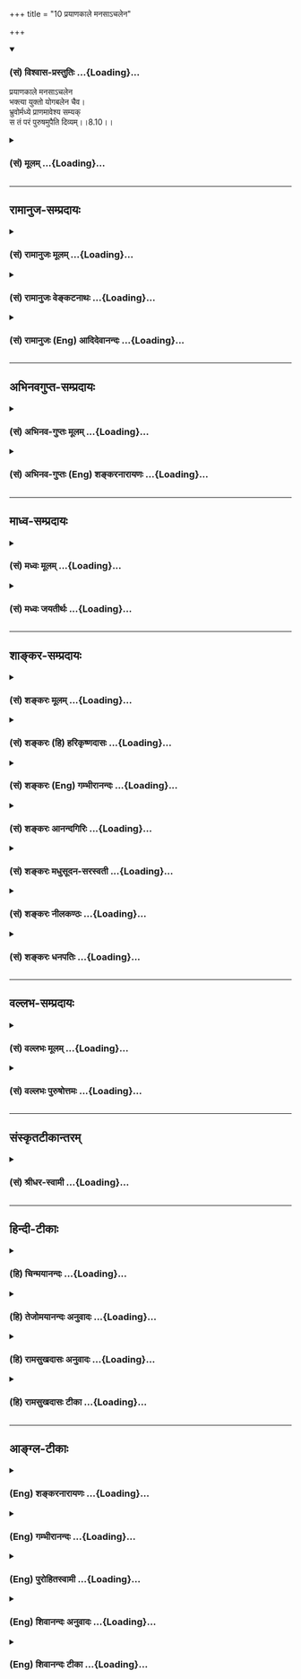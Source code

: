 +++
title = "10 प्रयाणकाले मनसाऽचलेन"

+++
<div class="js_include" newlevelforh1="3" title="(सं) विश्वास-प्रस्तुतिः" unfilled url="/purANam/mahAbhAratam/06-bhIShma-parva/02-bhagavad-gItA-parva/saMskRtam/vishvAsa-prastutiH/08_axara-para-brahma-yo/10_prayANakAle_manas.md">
<details open><summary><h3>(सं) विश्वास-प्रस्तुतिः ...{Loading}...</h3></summary>

प्रयाणकाले मनसाऽचलेन  
भक्त्या युक्तो योगबलेन चैव।  
भ्रुवोर्मध्ये प्राणमावेश्य सम्यक्  
स तं परं पुरुषमुपैति दिव्यम्।।8.10।।
</details>
</div>
<div class="js_include collapsed" newlevelforh1="3" title="(सं) मूलम्" unfilled url="/purANam/mahAbhAratam/06-bhIShma-parva/02-bhagavad-gItA-parva/saMskRtam/mUlam/08_axara-para-brahma-yo/10_prayANakAle_manas.md">
<details><summary><h3>(सं) मूलम् ...{Loading}...</h3></summary>

प्रयाणकाले मनसाऽचलेन  
भक्त्या युक्तो योगबलेन चैव।  
भ्रुवोर्मध्ये प्राणमावेश्य सम्यक्  
स तं परं पुरुषमुपैति दिव्यम्।।8.10।।
</details>
</div>


_________________
## रामानुज-सम्प्रदायः
<div class="js_include collapsed" newlevelforh1="3" title="(सं) रामानुजः मूलम्" unfilled url="/purANam/mahAbhAratam/06-bhIShma-parva/02-bhagavad-gItA-parva/saMskRtam/rAmAnujaH/mUlam/08_axara-para-brahma-yo/10_prayANakAle_manas.md">
<details><summary><h3>(सं) रामानुजः मूलम् ...{Loading}...</h3></summary>

।।8.10।।**कविं** सर्वज्ञं **पुराणं** पुरातनम् **अनुशासितारं** विश्वस्य
प्रशासितारम् **अणोः अणीयांसं** जीवाद् अपि सूक्ष्मतरं **सर्वस्य धातारं**
सर्वस्य स्रष्टारम् **अचिन्त्यरूपं** सकलेतरविसजातीयस्वरूपम् **आदित्यवर्णं
तमसः** **परस्तात्** अप्राकृतस्वासाधारणदिव्यरूपम् तम् एवंभूतम् अहरहः
अभ्यस्यमानभक्तियुक्त**योगबलेन** आरूढसंस्कारतया **अचलेन मनसा प्रयाणकाले
भ्रुवोः मध्ये प्राणम् आवेश्य** संस्थाप्य तत्र भ्रुवोर्मध्ये दिव्यं
**पुरुषं यः अनुस्मरेत् स तम् एव उपैति** तद्भावं याति तत्समानैश्वर्यो
भवति इत्यर्थः। अथ कैवल्यार्थिनां स्मरणप्रकारम् आह --

</details>
</div>
<div class="js_include collapsed" newlevelforh1="3" title="(सं) रामानुजः वेङ्कटनाथः" unfilled url="/purANam/mahAbhAratam/06-bhIShma-parva/02-bhagavad-gItA-parva/saMskRtam/rAmAnujaH/venkaTanAthaH/08_axara-para-brahma-yo/10_prayANakAle_manas.md">
<details><summary><h3>(सं) रामानुजः वेङ्कटनाथः ...{Loading}...</h3></summary>

।। 8.10क्रान्तदर्शी हि कविरित्युच्यते अत्र तु कविशब्दः ईश्वरविषयत्वात्
सर्वदर्शित्वपर इत्यभिप्रायेणाह -- सर्वज्ञमिति। पुराणशब्देनानादित्वं
विवक्षितमित्यभिप्रायेणोक्तंपुरातनमिति। अनुपूर्वः शासिर्विविच्य
ज्ञापनार्थ इत्येतावन्मात्रपरत्वव्युदासायविश्वस्य प्रशासितारमित्युक्तम्।
ईश्वरस्य सतोऽनुशासनमाज्ञापनभेवेति भावः। अनुशासनं
कस्यत्याकाङ्क्षायांसर्वस्य धातारम् इत्यत्र सर्वस्येति पदमाकर्षणीयम्
विशेषनिर्देशाभावाद्वा सर्वविषयत्वमित्यभिप्रायेण -- विश्वस्येत्युक्तम्।
एतस्य वा अक्षरस्य प्रशासने गार्गि द्यावापृथिव्यौ विधृते तिष्ठतः
\[बृ.उ.3।  
  
उक्तप्रकास्येश्वरस्वरूपस्य सामान्यतो दृष्टैस्तर्कैरसम्भवनीयतां
केचिदभिमन्येरन्निति तन्निरासपरम्। अचिन्त्यरूपम्
इतिपदमित्यभिप्रायेणाहसकलेतरविसजातीयस्वरूपमिति। वर्णयोगस्य
स्वरूपेणाघटनात् प्रमाणसिद्धविलक्षणविग्रहद्वारा तद्योगमाहअप्राकृतेति। येन
सूर्यस्तपति तेजसेद्धः \[य.तै.ब्रा.3।12।9।7\] यस्यादित्यो भामुपयुज्य भाति
तस्य भासा सर्वमिदं विभाति \[मुं.उ.2।2।10\] (तं)तद्देवा ज्योतिषां ज्योतिः
\[बृ.उ.4।4।16\] इत्यादिषु निरतिशयदीप्तियोगः सिद्धः। आदित्यवर्णं तमसः
परस्तात् \[य.सं.31।18श्वे.उ.3।8\] इति श्रुतिखण्डस्यात्र निबन्धः तम आसीत्
\[ऋक्सं.8।7।17।3यजुः2।7।9\] तमसस्तन्महिनाजायतैकं \[यजुः2।4।9\] यदा तमः
\[श्वे.उ.4।18\] इत्यादिश्रुत्यन्तरोपलक्षणार्थः। तेनतमसः इति
सर्वकारणभूततमोद्रव्यविवक्षा। तमसः परस्तात् इत्यनेन फलितमप्राकृतत्वम् तत
एव चाकर्माधीनत्वं नित्यत्वं निरवद्यत्वमित्यादि सूचितम्।
एतच्छ्लोकच्छायश्च मानवः श्लोकः -- प्रशासितारं सर्वेषामणीयांसम --
\[णोरपि\] -- णीयसाम्। रुक्माभं स्वप्नधीगम्यं विद्या (त्तं)त्तु पुरुषं
परम् -- \[मनुः12।122\] इति। अनुकूलानां हितरमणीयत्वाद्याकारेण
हिरण्यवर्णत्वरुक्माभत्वादिव्यपदेशः।
प्रतिकूलदुष्प्रेक्षत्वप्रकाशातिरेकादिविवक्षया
आदित्यवर्णत्वाद्युक्तिः। दिवि सूर्यसहस्रस्य \[11।12\] इत्यादि च वक्ष्यति।
एतेनादित्यशब्दस्य नित्यचैतन्यप्रकाशपरत्वं तमश्शब्दस्य चाज्ञानविषयत्वं
परोक्तं (शं.) निरस्तम्। श्लोकद्वयस्यान्वयं दर्शयति --
तमेवम्भूतमित्यादिना। भक्त्या युक्तो योगबलेन इति पृथङ्निर्देशात्
परोक्तप्राणजयबलादिपृथगर्थताप्रतीतिः स्यादिति तदपाकरणाय विशिष्टैकार्थतां
दर्शयितुंभक्तियुक्तयोगबलेनेत्युक्तम्। मनसोऽचलत्वे हेतुरिदम् तस्य
चावान्तरव्यापारः योग्यपर्याययुक्तशब्देन विवक्षित
इत्याहआरूढसंस्कारतयेति। आवेश्य इत्यनेन योगप्रकरणेषूक्तं निश्चलावस्थापनं
विवक्षितमित्याहसंस्थाप्येति। अत्र पुरुषध्यानस्यापि भ्रूमध्यमेव देशः
देशान्तरानभिधानाद्योगप्रकरणान्तरेषूपदेशाच्च तत्सिद्धेरिति
विभाव्योक्तंतत्र भ्रूमध्य इति। तमेवम्भूतं दिव्यं पुरुषम् इत्यन्वयः। तं
तमेवैति \[8।6\] इत्यवधारणदर्शनात्स तं परं पुरुषम् इत्यत्रापितं
इतीतरव्यवच्छेदपरमित्यभिप्रायेणाहस तमेवोपैतीति। यः प्रयाति स मद्भावं याति
\[8।5\] इति प्रक्रान्तप्रकार एवात्र विवक्षित इति दर्शयतितद्भावं यातीति।
भावप्रधानोऽत्र निर्देश इति भावः। तत्र तादात्म्यादिभ्रमं
व्युदस्यतितत्समानैश्वर्यो भवतीत्यर्थ इति। परमसाम्यापत्तिव्यवच्छेदाय
समानैश्वर्य इत्युक्तम्। एतेनकविम् इत्यादिभिः सर्वज्ञत्वादयो गुणाः
ऐश्वर्यप्रदत्वार्थमनुसन्धेयतयोक्ताः न तु प्राप्यत्वार्थमिति फलितम्।
एवमन्तिमकालस्मर्तव्यतया निर्दिष्ट एवाकारः प्रागपि ध्येयतयोक्त इति
मन्तव्यम्। एवमुत्तरत्रापि। ,

</details>
</div>
<div class="js_include collapsed" newlevelforh1="3" title="(सं) रामानुजः (Eng) आदिदेवानन्दः" unfilled url="/purANam/mahAbhAratam/06-bhIShma-parva/02-bhagavad-gItA-parva/saMskRtam/rAmAnujaH/english/AdidevAnandaH/08_axara-para-brahma-yo/10_prayANakAle_manas.md">
<details><summary><h3>(सं) रामानुजः (Eng) आदिदेवानन्दः ...{Loading}...</h3></summary>

8.9 - 8.10 He who focusses his life-breath between the eyrows at the
time of death with a mind rendered unswerving through its purification
achieved by the strength of Yoga conjoined with Bhakti practised day
after day; and he who contemplates on the 'Kavi' i.e., the Omniscient,
the 'Primeval', i.e., who existed always, 'the Ruler,' i.e., who governs
the universe, 'who is subtler than the subtle,' i.e., who is subtler
than the individual self, 'who is the Dhata' of all, i.e., the creator
of all, 'whose nature is inconceivable,' i.e., whose nature is other
than everything else, 'who is sun-coloured and beyond darkness,' i.e.,
who possesses a divine form peculiar to Himself - he who concentrates on
Him, the Divine Person described above, between the eyrows, attains Him
alone. He attains His state and comes to have power and glory similar to
His. Such is the meaning. Then He describes the mode of meditation to be
adopted by the seeker of Kaivalya or the Jijnasu (i.e., of one who seeks
to know his own self or Atman in contrast to one whose object is
God-realisation).

</details>
</div>


_________________
## अभिनवगुप्त-सम्प्रदायः
<div class="js_include collapsed" newlevelforh1="3" title="(सं) अभिनव-गुप्तः मूलम्" unfilled url="/purANam/mahAbhAratam/06-bhIShma-parva/02-bhagavad-gItA-parva/saMskRtam/abhinava-guptaH/mUlam/08_axara-para-brahma-yo/10_prayANakAle_manas.md">
<details><summary><h3>(सं) अभिनव-गुप्तः मूलम् ...{Loading}...</h3></summary>

।।8.9 -- 8.10।। कविमिति। प्रयाणेति। एवम् अनुस्मरेदिति। आदित्येति।
आदित्यवर्णत्वं वासुदेवतत्त्वस्य \[न\] परिच्छेदकम्। आकृतिकल्पनादि +++(N
विकल्पनादि)+++ विभ्रान्तिमयमोहतमसः अतीतत्त्वात् रवित्वेनोपमानमित्याशयः।
भ्रुवोर्मध्ये इति प्राग्वत्।

</details>
</div>
<div class="js_include collapsed" newlevelforh1="3" title="(सं) अभिनव-गुप्तः (Eng) शङ्करनारायणः" unfilled url="/purANam/mahAbhAratam/06-bhIShma-parva/02-bhagavad-gItA-parva/saMskRtam/abhinava-guptaH/english/shankaranArAyaNaH/08_axara-para-brahma-yo/10_prayANakAle_manas.md">
<details><summary><h3>(सं) अभिनव-गुप्तः (Eng) शङ्करनारायणः ...{Loading}...</h3></summary>

8.9-10 Kavim etc. Prayana-etc. He who would meditate in this manner
(i.e. as described in the verse) etc. The Sun-coloured. The Sun-colour
does not delmit the Absolute (Vasudeva-tattva). However, a comparison
with the sun is drawn because the absolute too transcends the darkness
of ignorance consisting of the varied wrong notions, like fancying forms
etc. This is the idea here. In between the eye-brows : \[This may be
understood\] as above.

</details>
</div>


_________________
## माध्व-सम्प्रदायः
<div class="js_include collapsed" newlevelforh1="3" title="(सं) मध्वः मूलम्" unfilled url="/purANam/mahAbhAratam/06-bhIShma-parva/02-bhagavad-gItA-parva/saMskRtam/madhvaH/mUlam/08_axara-para-brahma-yo/10_prayANakAle_manas.md">
<details><summary><h3>(सं) मध्वः मूलम् ...{Loading}...</h3></summary>

।।8.10।। वायुजयादियोगयुक्तानां मृतिकाले कर्तव्यमाह विशेषतः -- प्रयाणकाल
इति। वायुजयादिरहितानामपि ज्ञानभक्तिवैराग्यादिसम्पूर्णानां भवत्येव
मुक्तिः। तद्वतां त्वीषज्ज्ञानाद्यसम्पूर्णनामपि निपुणानां
तद्बलात्कथञ्चिद्भवतीति विशेषः। उक्तं च भागवते \[3।5।4546। \]पानेन ते देव
कथासुधायाः प्रवृद्धभक्त्या विशदाशया ये। वैराग्यसारं प्रतिलभ्य बोधं
यथाऽञ्जसा त्वापुरकुण्ठधिष्ण्यम्। तथाऽपरे त्वात्मसमाधियोगबलेन जित्वा
प्रकृतिं बलिष्ठाम्। त्वामेव धीराः पुरुषं विशन्ति तेषां श्रमः स्यान्न तु
सेवया ते इति। ये तु तद्भाविता लोका (केह्ये) एकान्तित्वं समाश्रिताः।
एतदभ्यधिकं तेषां तत्तेजः प्रविशन्त्युत \[मा.भा.12।334।44\] इति च
मोक्षधर्मे। सम्पूर्णानां भवेन्मोक्षो विरक्तिज्ञानभक्तिभिः। नियमेन
तथापीरजयादियुतयोगिनाम्। वश्यत्वान्मनसस्त्वीषत्पूर्वमप्याप्यते ध्रुवम्
इति च व्यासयोगे।

</details>
</div>
<div class="js_include collapsed" newlevelforh1="3" title="(सं) मध्वः जयतीर्थः" unfilled url="/purANam/mahAbhAratam/06-bhIShma-parva/02-bhagavad-gItA-parva/saMskRtam/madhvaH/jayatIrthaH/08_axara-para-brahma-yo/10_prayANakAle_manas.md">
<details><summary><h3>(सं) मध्वः जयतीर्थः ...{Loading}...</h3></summary>

।।8.10।। उत्तरश्लोकोक्तं सर्वं सर्वोच्चिक्रमिषुसाधारणमिति
प्रतीतिनिरासार्थमाह -- **वायुजयादी**ति। साधका द्विविधाः भक्त्यादिप्रधाना
वायुजयादिप्रधानाश्चेत्यतो विशेषणं **विशेषत** इति। अनेन भक्त्यादीनां
साधारण्यमाह। ननु चअनुस्मरेद्यः सतं परं पुरुषमुपैति \[श्लो.910\]
इत्यन्वयादेकस्य वाक्यस्य कथं भिन्नविषयत्वम् उच्यते -- एकस्मिन्नपि वाक्ये
योगबलेनैवभ्रुवोर्मध्ये प्राणमावेश्य इत्येतन्न
सर्वविषयमित्येतावन्मात्रमत्र प्रतिपाद्यते। यथा प्रातरुत्थाय इति श्रुतौन
भृशं वदेत् इत्यादिकं किञ्चित्साधारणं कि़ञ्चिदसाधारणम्।
कुतोऽस्यासाधारण्यं कल्प्यते इत्यत आह -- **वायुजयादी**ति। अतो न
तत्सर्वसाधारणमिति शेषः। तर्हि को विशेषोऽन्येषां येन
वायुजयादिक्लेशमधिकमनुभवन्ति इत्यत आह -- **तद्वतां** त्विति। निपुणानां
वायुजयादौ। कथञ्चिदल्पेत्यर्थः। ,किञ्चिच्छीघ्रं चेत्यपि ग्राह्यम्। अत्र
प्रमाणान्याह -- **उक्तमिति**। यथा यथार्थं बोधम्। धिष्ण्यं मन्दिरम्।
इन्द्रियं त्वां विशन्त्येव न तु त इवाञ्जसा। तद्भावितास्तेन भगवता
वासिताः। एतन्मुक्तिलक्षणं फलम्। तेजो नारायणाख्यम्। ईरः समीरः। ध्रुवं
ब्रह्माप्यते तैः।

</details>
</div>


_________________
## शाङ्कर-सम्प्रदायः
<div class="js_include collapsed" newlevelforh1="3" title="(सं) शङ्करः मूलम्" unfilled url="/purANam/mahAbhAratam/06-bhIShma-parva/02-bhagavad-gItA-parva/saMskRtam/shankaraH/mUlam/08_axara-para-brahma-yo/10_prayANakAle_manas.md">
<details><summary><h3>(सं) शङ्करः मूलम् ...{Loading}...</h3></summary>

।।8.10।। --,**प्रयाणकाले** मरणकाले **मनसा अचलेन** चलनवर्जितेन **भक्त्या
युक्तः** भजनं भक्तिः तया युक्तः **योगबलेन चैव** योगस्य बलं योगबलं
समाधिजसंस्कारप्रचयजनितचित्तस्थैर्यलक्षणं योगबलं तेन च युक्तः इत्यर्थः
पूर्वं हृदयपुण्डरीके वशीकृत्य चित्तं ततः ऊर्ध्वगामिन्या नाड्या
भूमिजयक्रमेण **भ्रुवोः मध्ये प्राणम् आवेश्य** स्थापयित्वा **सम्यक्**
अप्रमत्तः सन् सः एवं विद्वान् योगी,कविं पुराणम् इत्यादिलक्षणं **तं परं
परतरं पुरुषम् उपैति** प्रतिपद्यते **दिव्यं** द्योतनात्मकम्।। पुनरपि
वक्ष्यमाणेन उपायेन प्रतिपित्सितस्य ब्रह्मणो
वेदविद्वदनादिविशेषणविशेष्यस्य अभिधानं करोति भगवान् --,

</details>
</div>
<div class="js_include collapsed" newlevelforh1="3" title="(सं) शङ्करः (हि) हरिकृष्णदासः" unfilled url="/purANam/mahAbhAratam/06-bhIShma-parva/02-bhagavad-gItA-parva/saMskRtam/shankaraH/hindI/harikRShNadAsaH/08_axara-para-brahma-yo/10_prayANakAle_manas.md">
<details><summary><h3>(सं) शङ्करः (हि) हरिकृष्णदासः ...{Loading}...</h3></summary>

।।8.10।। तथा --, ( जो योगी ) अन्त समय -- मृत्युकालमें भक्ति और योगबलसे
युक्त हुआ -- अर्थात् भजनका नाम भक्ति है उससे युक्त हुआ और समाधिजनित
संस्कारोंके संग्रहसे उत्पन्न हुई चित्तस्थिरताका नाम योगबल है उससे भी
युक्त हुआ चञ्चलतारहित -- अचल मनसे पहले हृदयकमलमें चित्तको स्थिर करके फिर
ऊपरकी ओर जानेवाली नाड़ीद्वारा चित्तकी प्रत्येक भूमिको क्रमसे जय करता हुआ
भ्रुकुटिके मध्यमें प्राणोंको स्थापन करके भली प्रकार सावधान हुआ (
परमात्मस्वरूपका चिन्तन करता है ) वह ऐसा बुद्धिमान् योगी कविं पुराणम्
इत्यादि लक्षणोंवाले उस दिव्य -- चेतनात्मक परम पुरुषको प्राप्त होता है।

</details>
</div>
<div class="js_include collapsed" newlevelforh1="3" title="(सं) शङ्करः (Eng) गम्भीरानन्दः" unfilled url="/purANam/mahAbhAratam/06-bhIShma-parva/02-bhagavad-gItA-parva/saMskRtam/shankaraH/english/gambhIrAnandaH/08_axara-para-brahma-yo/10_prayANakAle_manas.md">
<details><summary><h3>(सं) शङ्करः (Eng) गम्भीरानन्दः ...{Loading}...</h3></summary>

8.10 Prayana-kale, at the time of death; after first brining the mind
under control in the lotus of the heart, and then lifting up the vital
force-through the nerve going upward-by gradually gaining control over
(the rudiments of nature such as) earth etc. \[Space, air, fire, water
and earth.\] and after that, samyak, avesya, having fully fixed; pranam,
the Prana (vital force); madhye, between; the bhruvoh, eye-brows,
without losing attention; acalena manasa, with an unwavering mind; he,
the yogi possessed of such wisdom, yuktah, imbued; bhaktya, with
devotion, deep love; ca eva, as also; yoga-balena, \[Yoga means
spiritual absorption, the fixing of the mind on Reality alone, to the
exclusion of any other object.\] with the strength of concentration-i.e;
imbued with that (strength) also, consisting in steadfastness of the
mind arising from accumulation of impressions resulting from spiritual
absorption; upaiti, reaches; tam, that; div yam, resplendent; param,
supreme; purusam, Person, described as 'the Omniscient, the Ancient,'
etc. The Lord again speaks of Brahman which is sought to be attained by
the process going to be stated, and which is described through such
characteristics as, 'What is declared by the knowers of the Vedas,'etc.:

</details>
</div>
<div class="js_include collapsed" newlevelforh1="3" title="(सं) शङ्करः आनन्दगिरिः" unfilled url="/purANam/mahAbhAratam/06-bhIShma-parva/02-bhagavad-gItA-parva/saMskRtam/shankaraH/AnandagiriH/08_axara-para-brahma-yo/10_prayANakAle_manas.md">
<details><summary><h3>(सं) शङ्करः आनन्दगिरिः ...{Loading}...</h3></summary>

।।8.10।। इतश्च भगवदनुस्मरणं सफलत्वादनुष्ठेयमित्याह -- **किञ्चेति।** कदा
तदनुस्मरणे प्रयत्नातिरेकोऽभ्यर्थ्यते तत्राह -- **प्रयाणकाल इति।** कथं
तदनुस्मरणमित्युपकरणकलापप्रेक्ष्यमाणं प्रत्याह -- **मनसेति।**
योऽनुस्मरेत्स किमुपैति तत्राह -- **स तमिति।** मरणकाले क्लेशबाहुल्येऽपि
प्राचीनाभ्यासप्रसादासादितबुद्धिवैभवो भगवन्तमनुस्मरन्यथास्मृतमेव
देहाभिमानविगमानन्तरमुपागच्छतीत्यर्थः। भगवदनुस्मरणस्य साधनं
मनसैवानुद्रष्टव्यमिति श्रुत्युपदिष्टमाचष्टे -- **मनसेति।** तस्य
चञ्चलत्वान्न स्थैर्यमीश्वरे सिध्यति तत्कथं तेन तदनुस्मरणमित्याशङ्क्याह
-- **अचलेनेति।** ईश्वरानुस्मरणे प्रयत्नेन प्रवर्तितं विषयविमुखं
तस्मिन्नेवानुस्मरणयोग्यपौनःपुन्येन प्रवृत्त्या निश्चलीकृतं ततश्चलनविकलं
तेनेति व्याचष्टे -- **अचलेनेति।** संप्रत्यनुस्मरणाधिकारिणं विशिनष्टि --
**भक्त्येति।** परमेश्वरे परेण प्रेम्णा सहितो विषयान्तरविमुखोऽनुस्मर्तव्य
इत्यर्थः। योगबलमेव स्फोरयति -- **समाधिजेति।** योगः समाधिश्चित्तस्य
विषयान्तरवृत्तिनिरोधेन परस्मिन्नेव स्थापनं तस्य बलं संस्कारप्रचयो
ध्येयैकाग्र्यकरणं तेन तत्रैव स्थैर्यमित्यर्थः। चकारसूचितमन्वयमन्वाचष्टे
-- **तेन चेति।** यत्तु कया नाड्योत्क्रामन्यातीति। तत्राह --
**पूर्वमिति।** चित्तं हि स्वभावतो विषयेषु व्यापृतं तेभ्यो विमुखीकृत्य
हृदये पुण्डरीकाकारे परमात्मस्थाने यत्नतः स्थापनीयम्। अथ
यदिदमस्मिन्ब्रह्मपुरे इत्यादिश्रुतेस्तत्र चित्तं वशीकृत्यादावनन्तरं
कर्तव्यमुपदिशति -- **तत इति।** इडापिङ्गले दक्षिणोत्तरे नाड्यौ
हृदयान्निःसृते निरुध्य तस्मादेव हृदयाग्रादूर्ध्वगमनशीलया सुषुम्नया
नाड्या हार्दं प्राणमानीय कण्ठावलम्बितस्तनसदृशं मांसखण्डं प्रापय्य
तेनाध्वना भ्रुवोर्मध्ये तमावेश्याप्रमादवान्ब्रह्मरन्ध्राद्विनिष्क्रम्य
कविं पुराणमित्यादिविशेषणं परमपुरुषमुपगच्छतीत्यर्थः। भूमिजयक्रमेणेत्यत्र
भूम्यादीनां पञ्चानां भूतानां जयो वशीकरणं तस्य तस्य भूतस्य
स्वाधीनचेष्टावैशिष्ट्यं तद्द्वारेणेत्येतदुच्यते। स तमित्यादि व्याचष्टे
-- **स एवमिति।**

</details>
</div>
<div class="js_include collapsed" newlevelforh1="3" title="(सं) शङ्करः मधुसूदन-सरस्वती" unfilled url="/purANam/mahAbhAratam/06-bhIShma-parva/02-bhagavad-gItA-parva/saMskRtam/shankaraH/madhusUdana-sarasvatI/08_axara-para-brahma-yo/10_prayANakAle_manas.md">
<details><summary><h3>(सं) शङ्करः मधुसूदन-सरस्वती ...{Loading}...</h3></summary>

।।8.10।। कदा तदाऽनुस्मरणे प्रयत्नातिरेकोऽभ्यर्थते तदाह --
प्रयाणकालेऽन्तकाले अचलेन एकाग्रेण मनसा तं पुरुषं
योऽनुस्मरेदित्यनुवर्तते। कीदृशः। भक्त्या परमेश्वरविषयेण परमेण प्रेम्णा
युक्तः। योगस्य समाधेर्बलेन तज्जनितसंस्कारसमूहेन व्युत्थानसंस्कारविरोधिना
च युक्तम्। एवं प्रथमं हृदयपुण्डरीके वशीकृत्य तत ऊर्ध्वगामिन्या सुषुम्नया
ना़ड्या गुरूपदिष्टमार्गेण भूमिजयक्रमेण भ्रुवोर्मध्ये आज्ञाचक्रे
प्राणमावेश्य स्थापयित्वा सम्यगप्रमत्तो ब्रह्मरन्ध्रादुत्क्रम्य स
एवमुपासकस्तंकविं पुराणमनुशासितारम् इत्यादिलक्षणं परं पुरुषं दिव्यं
द्योतनात्मकमुपैति प्रतिपद्यते।

</details>
</div>
<div class="js_include collapsed" newlevelforh1="3" title="(सं) शङ्करः नीलकण्ठः" unfilled url="/purANam/mahAbhAratam/06-bhIShma-parva/02-bhagavad-gItA-parva/saMskRtam/shankaraH/nIlakaNThaH/08_axara-para-brahma-yo/10_prayANakAle_manas.md">
<details><summary><h3>(सं) शङ्करः नीलकण्ठः ...{Loading}...</h3></summary>

।।8.10।। उपासनायाः फलमाह -- **प्रयाणेति।** प्रयाणकाले मनसाऽचलेन
वृत्त्यन्तरवर्जितेन भक्त्या भगवति वासुदेवे आराध्यत्वबुद्ध्या युक्तो
योगबलेन योगो मनःप्राणेन्द्रियक्रियानिरोधो हृदयपुण्डरीके तेषां
वशीकरणमित्यर्थः। तस्यैव बलेन च युक्तो भूमिकाजयक्रमेण प्रागेव
मूलाधारादिब्रह्मरन्ध्रान्तस्थानेषु आरोहावरोहक्रमेण संचारितपवनोऽन्तकाले
भ्रुवोर्मध्ये आज्ञाचक्रे प्राणमावेश्य सुषुम्नया नाड्या
मूलाधारादुत्थापनपूर्वकं सम्यक् निवेश्य स्थापयित्वा। स्थापनप्रयोजनं तु
अन्यविस्मरणपूर्वकं दिव्यपुरुषचिन्तनम्। तच्च भ्रूमध्यादुपर्युन्नीयमाने
वायौ मनो मूर्च्छामापद्यत इति तस्यामवस्थायां न
भवतीत्यन्त्यप्रत्ययस्तत्रैव संपाद्यस्ततोऽर्चिरादिमार्गपर्वणा अमानवस्य
पुरुषस्य स्थानविशेषप्रापकस्य प्राप्यस्थानस्य च तस्मिन्नेव स्मरणं
कर्तव्यम्। तद्वासनावासितं मनो भ्रूमध्याद्योगिना ऊर्ध्वया नाड्या
उत्क्षिप्ते प्राणे मुक्तेषुवद्ब्रह्माण्डखर्परं भित्त्वा प्रचलिते सति
लब्धवृत्तिकं भूत्वा पूर्वसंस्कारप्राबल्याद्योगमाहात्म्याच्च
दिव्योपाध्युपेतमर्चिरादिपर्वदेवताभिरभिपूज्यमानमुत्तरोत्तरं स्थानं
प्रत्यतिवाह्यमानममानवेन च पुरुषेण संगच्छमानं तेन च यथाभिलषितं स्थानं
प्रापितमात्मानं पश्यति। तदिदमुक्तं भ्रुवोर्मध्ये सम्यक् प्राणमावेश्येति।
स एवं कृत्वा योगी कविं पुराणमित्युक्तलक्षणं परं पुरुषं हिरण्यगर्भाख्यं
सर्वस्य भूतजातस्य जनयितारं नारायणादिशब्दप्रतिपाद्यमुपैति समीपे
प्राप्नोति। तल्लोकं प्राप्नोतीत्यर्थः। नहि पौराणिकानामिव वैदिकानां मते
ब्रह्मविष्णुरुद्रलोकानामुपर्युपरि कल्पनास्ति किंतर्हि सर्वे
हिरण्यगर्भलोकाख्ये सत्यलोके एवान्तर्भवन्ति। पराहि
सोपासनकर्मोर्जितिर्हिरण्यगर्भप्राप्यता इति बृहदारण्यके तद्भाष्यादौ च
स्पष्टम्।

</details>
</div>
<div class="js_include collapsed" newlevelforh1="3" title="(सं) शङ्करः धनपतिः" unfilled url="/purANam/mahAbhAratam/06-bhIShma-parva/02-bhagavad-gItA-parva/saMskRtam/shankaraH/dhanapatiH/08_axara-para-brahma-yo/10_prayANakAle_manas.md">
<details><summary><h3>(सं) शङ्करः धनपतिः ...{Loading}...</h3></summary>

।।8.10।। कदा तदाऽनुस्मरणे प्रयत्नातिरेकोऽभ्यर्थते तदाह --
प्रयाणकालेऽन्तकाले अचलेन एकाग्रेण मनसा तं पुरुषं
योऽनुस्मरेदित्यनुवर्तते। कीदृशः। भक्त्या परमेस्वरविषयेण परमेण प्रेम्णा
युक्तः। योगस्य साधिर्बलेन तज्जनितसंस्कारसमूहेन व्युत्थानसंस्कारविरोधिना
च युक्तम्। एवं प्रथमं हृदयपुण्डरीके वशीकृत्य तत ऊर्ध्वगामिन्या सुषुम्नया
नाङ्या गुरुपदिष्टमार्गेण भूमिजयक्रमेण भ्रुवोर्मध्ये आज्ञाचके
प्राणमावेश्य स्थापयित्वा सभ्यगप्रमत्तो ब्रह्मरन्ध्रा समाधिजसंस्कारजनितं
चित्तस्थैर्यलक्षणं तेन च युक्तः पूर्वं हृदयपुण्डरीके चित्तं वशीकृत्य तत
ऊर्ध्वगामिन्या नाङ्या भूमिजय क्रमेण भ्रुवोर्मध्ये प्राणमावेश्य
स्थापयित्वा सभ्यगप्रमत्तः सन् स एवंविद्वान् यः कर्वि पुराणमित्यादिलक्षणः
तं परं पुरुषमुपैति प्रतिपद्यते।

</details>
</div>


_________________
## वल्लभ-सम्प्रदायः
<div class="js_include collapsed" newlevelforh1="3" title="(सं) वल्लभः मूलम्" unfilled url="/purANam/mahAbhAratam/06-bhIShma-parva/02-bhagavad-gItA-parva/saMskRtam/vallabhaH/mUlam/08_axara-para-brahma-yo/10_prayANakAle_manas.md">
<details><summary><h3>(सं) वल्लभः मूलम् ...{Loading}...</h3></summary>

।।8.10।। ध्यानप्रकारं कालं चाह -- प्रयाणकाल इति। भ्रुवोर्मध्ये
प्राणमावेश्येति। स तं परं पुरुषमुपैति तत्समाकारः सामीप्यरूपमाप्नोति।

</details>
</div>
<div class="js_include collapsed" newlevelforh1="3" title="(सं) वल्लभः पुरुषोत्तमः" unfilled url="/purANam/mahAbhAratam/06-bhIShma-parva/02-bhagavad-gItA-parva/saMskRtam/vallabhaH/puruShottamaH/08_axara-para-brahma-yo/10_prayANakAle_manas.md">
<details><summary><h3>(सं) वल्लभः पुरुषोत्तमः ...{Loading}...</h3></summary>

  
  
।।8.10।। प्रयाणकाले अन्तकाले मनसा निश्चलेन मनसा सर्वकामरहितेन च पुनः
योगबलेनैव संयोगात्मकभावेनैव भ्रुवोर्मध्ये भाग्यस्थाने सन्तं विद्यमानं
योऽनुस्मरेद्भगवत्कृतस्मरणानन्तरं स्वार्थप्रकटज्ञानेन स्मरेत् स
तस्मिन्नेव प्राणमावेश्य सम्यक् भावात्मकस्वरूपप्राप्त्या परं पुरुषं
पुरुषोत्तमं दिव्यं क्रीडात्मकं उपैति समीपे दास्येन प्राप्नोतीत्यर्थः।  
  

</details>
</div>


_________________
## संस्कृतटीकान्तरम्
<div class="js_include collapsed" newlevelforh1="3" title="(सं) श्रीधर-स्वामी" unfilled url="/purANam/mahAbhAratam/06-bhIShma-parva/02-bhagavad-gItA-parva/saMskRtam/shrIdhara-svAmI/08_axara-para-brahma-yo/10_prayANakAle_manas.md">
<details><summary><h3>(सं) श्रीधर-स्वामी ...{Loading}...</h3></summary>

।।8.10।। सप्रपञ्चप्रकृतिं भित्त्वा यस्तिष्ठति एवंभूतं पुरुषमन्तकाले
भक्तियुक्तो निश्चलेन विक्षेपरहितेन मनसा योऽनुस्मरेत्। मनोनैश्चल्ये हेतुः
योगबलेन सम्यक्सुषुम्नामार्गेण भ्रुवोर्मध्ये प्राणमावेश्येति। स तं परं
पुरुषं परात्मस्वरूपं दिव्यं द्योतनात्मकं प्राप्नोति।

</details>
</div>


_________________
## हिन्दी-टीकाः
<div class="js_include collapsed" newlevelforh1="3" title="(हि) चिन्मयानन्दः" unfilled url="/purANam/mahAbhAratam/06-bhIShma-parva/02-bhagavad-gItA-parva/hindI/chinmayAnandaH/08_axara-para-brahma-yo/10_prayANakAle_manas.md">
<details><summary><h3>(हि) चिन्मयानन्दः ...{Loading}...</h3></summary>

।।8.10।। इस श्लोक का केवल वाच्यार्थ लेकर प्रायः इसे विपरीत रूप से समझा
जाता हैं जो कि वास्तव में इसका तात्पर्य नहीं है। गीता में प्रस्तुत प्रकरण
का विषय है एकाग्र चित्त से परम पुरुष का ध्यान। अतः प्रयाणकाल से अभिप्राय
अहंकार की मृत्यु के क्षण से समझना चाहिए। ध्यान साधना के द्वारा जब सजग
रहकर शरीर मन और बुद्धि से हुए तादात्म्य को पूर्णतया निवृत्त किया जाता है
तब साधक आन्तरिक शान्ति के स्थिर क्षण का अनुभव करता है। उस समय निश्चल मन
से इस श्लोक में उपदिष्ट साधना का उसे पालन करना चाहिए। यहाँ भक्ति शब्द से
सामान्य संसारी जनों की व्यापारिक पद्धति की भक्ति नहीं समझनी चाहिए। ईश्वर
के लिए वह परम प्रेम जिसमें न किसी प्रकार की कामना है और न अपेक्षा जो
प्रेम केवल प्रेम के लिए ही है भक्ति कहलाता है। प्रेम का अर्थ है अपने
प्रियतम से वह तादात्म्य जिसमें प्रियतम के सुख और दुःख अपने स्वयं के ही
सुखदुःख अनुभव होते हैं। संक्षेप में प्रेमी और प्रेमिका भक्त और ईश्वर
परस्पर एकरूप हो जाते हैं। इसलिए श्री शंकराचार्य भक्ति का लक्षण बताते हैं
स्वस्वरूपानुसन्धान भक्ति कहलाती है अर्थात् जीव का अपने सत्यस्वरूप के साथ
एकत्व भक्ति है। प्रस्तुत श्लोक के सन्दर्भ में साधक को दी गई सबसे महत्व की
सूचना यह है कि उसका ध्यानाभ्यास आत्मा के साथ एकरूप होने की तत्परता से
युक्त हो। आत्मा का स्वरूप पूर्व श्लोक में विस्तार से बताया जा चुका है।
आन्तरिक शान्ति के समय जब अहंकार की मृत्यु होती है तब साधक को आत्मस्वरूप
में स्थित होकर रहना चाहिए। योगबलेन इस शब्द से किसी गुप्त रहस्यमयी
कुण्डलिनी शक्ति के विषय में हम नहीं कह रहे हैं जिसके विषय में गुप्तता
रखी जाती है और ईश्वर के भक्तों को भी सामान्यतः उसका रहस्य प्रकट नहीं
किया जाता। योगबल से तात्पर्य साधक के उस बल से है जो उसे दीर्घकाल तक
नियमित रूप से ध्यानाभ्यास करने के फलस्वरूप प्राप्त होता है। यह वह
आन्तरिक शक्ति है जो मन के विषयों से तथा तज्जनित विक्षेपों से निवृत्त
होने पर और बुद्धि के परम सत्य में स्थिर होने से प्राप्त होती है और
निरन्तर समृद्ध होती जाती है। अल्पकाल में ही साधक अपने में ही मानसिक
सन्तुलन रूपी सम्पत्ति और एक अवर्णनीय कार्यकुशलता को पाता है जिनकी सहायता
से पूर्ण तत्परता के साथ ध्यान में वह एक चित्त हो जाता है। ध्यानाभ्यास
में रत योगी के सम्पूर्ण प्राण उसके ध्यानबिन्दु में केन्द्रित हो जाते हैं
जैसे यहाँ कहा गया है कि भ्रकुटी के मध्य में। यह भाग स्थिर विचार का स्थान
माना जाता है। वेदान्त में प्राण से तात्पर्य केवल वायु से न होकर शरीर के
विभिन्न अंगों में विभिन्न रूप से व्यक्त हो रही जीवनशक्ति से है। इस
जीवनशक्ति (प्राण) का पाँच कार्यों के अनुसार पाँच विभागों में वर्गीकरण
किया गया है जैसे प्राण विषय ग्रहण की क्रिया अपान मल विसर्जन व्यान
सम्पूर्ण शरीर में रक्त आदि प्रवाहित करना समान पाचन क्रिया और उदान जिसके
कारण हममें वह क्षमता होती है कि वर्तमान से परे भी ज्ञान को हम समझ सकें।
इनके द्वारा हमारी बहुत सी शक्ति बिखर जाती है जो ध्यानाभ्यास के समय एक
स्थान पर कुछ समय के लिए केन्द्रित हो जाती है। ध्यानमार्ग पर चलने वाले
साधक के लिए तीव्र गति से की जाने वाली किसी शारीरिक साधना की आवश्यकता
नहीं होती। ऐसे गहन ध्यान के क्षण में जिस साधक का मन पूर्णतया शान्त और
निश्चल हो जाता है योगबल से प्राण भ्रकुटी के मध्य स्थित हो जाते हैं और जो
परम श्रद्धा एवं उत्साह के साथ ध्येय आत्मतत्त्व के साथ एक रूप हो जाता है
वह साधक उस परम दिव्य पुरुष को प्राप्त होता है। ओंकार पर किये जाने वाले
ध्यान की प्रस्तावना के रूप में अगला श्लोक है --

</details>
</div>
<div class="js_include collapsed" newlevelforh1="3" title="(हि) तेजोमयानन्दः अनुवादः" unfilled url="/purANam/mahAbhAratam/06-bhIShma-parva/02-bhagavad-gItA-parva/hindI/tejomayAnandaH/anuvAdaH/08_axara-para-brahma-yo/10_prayANakAle_manas.md">
<details><summary><h3>(हि) तेजोमयानन्दः अनुवादः ...{Loading}...</h3></summary>

।।8.10।। वह (साधक) अन्तकाल में योगबल से प्राण को भ्रकुटि के मध्य सम्यक्
प्रकार स्थापन करके निश्चल मन से भक्ति युक्त होकर उस परम दिव्य पुरुष को
प्राप्त होता है।।  
  

</details>
</div>
<div class="js_include collapsed" newlevelforh1="3" title="(हि) रामसुखदासः अनुवादः" unfilled url="/purANam/mahAbhAratam/06-bhIShma-parva/02-bhagavad-gItA-parva/hindI/rAmasukhadAsaH/anuvAdaH/08_axara-para-brahma-yo/10_prayANakAle_manas.md">
<details><summary><h3>(हि) रामसुखदासः अनुवादः ...{Loading}...</h3></summary>

।।8.10।। वह भक्तियुक्त मनुष्य अन्तसमयमें अचल मनसे और योगबलके द्वारा
भृकुटीके मध्यमें प्राणोंको अच्छी तरहसे प्रविष्ट करके (शरीर छोड़नेपर) उस
परम दिव्य पुरुषको ही प्राप्त होता है।

</details>
</div>
<div class="js_include collapsed" newlevelforh1="3" title="(हि) रामसुखदासः टीका" unfilled url="/purANam/mahAbhAratam/06-bhIShma-parva/02-bhagavad-gItA-parva/hindI/rAmasukhadAsaH/TIkA/08_axara-para-brahma-yo/10_prayANakAle_manas.md">
<details><summary><h3>(हि) रामसुखदासः टीका ...{Loading}...</h3></summary>

।।8.10।।***व्याख्या --*प्रयाणकाले मनसाचलेन ৷৷. स तं परं पुरुषमुपैति
दिव्यम्--**यहाँ भक्ति नाम प्रियताका है; क्योंकि उस तत्त्वमें प्रियता
(आकर्षण) होनेसे ही मन अचल होता है। वह भक्ति अर्थात् प्रियता स्वयंसे होती
है, मन-बुद्धि आदिसे नहीं। अन्तकालमें कवि, पुराण, अनुशासिता आदि
विशेषणोंसे (पीछेके श्लोकमें) कहे हुए सगुण-निराकार परमात्मामें भक्तियुक्त
मनुष्यका मन स्थिर हो जाना अर्थात् सगुण-निराकार-स्वरूपमें आदरपूर्वक दृढ़
हो जाना ही मनका अचल होना है। पहले प्राणायामके द्वारा प्राणोंको रोकनेका जो
अधिकार प्राप्त किया है, उसका नाम 'योगबल' है। उस योगबलके द्वारा दोनों
भ्रुवोंके मध्यभागमें स्थित जो द्विदल चक्र है, उसमें स्थित सुषुम्णा
नाड़ीमें प्राणोंका,अच्छी तरहसे प्रवेश करके वह (शऱीर छोड़कर दसवें द्वारसे
होकर) दिव्य परम पुरुषको प्राप्त हो जाता है।

</details>
</div>


_________________
## आङ्ग्ल-टीकाः
<div class="js_include collapsed" newlevelforh1="3" title="(Eng) शङ्करनारायणः" unfilled url="/purANam/mahAbhAratam/06-bhIShma-parva/02-bhagavad-gItA-parva/english/shankaranArAyaNaH/08_axara-para-brahma-yo/10_prayANakAle_manas.md">
<details><summary><h3>(Eng) शङ्करनारायणः ...{Loading}...</h3></summary>

8.10. That person endowed with a steady mind, with devotion and also
with the Yoga-power, reaches at the time of journey that Supreme Divine
Soul, by fixing properly the life-breath in between his eye brows.

</details>
</div>
<div class="js_include collapsed" newlevelforh1="3" title="(Eng) गम्भीरानन्दः" unfilled url="/purANam/mahAbhAratam/06-bhIShma-parva/02-bhagavad-gItA-parva/english/gambhIrAnandaH/08_axara-para-brahma-yo/10_prayANakAle_manas.md">
<details><summary><h3>(Eng) गम्भीरानन्दः ...{Loading}...</h3></summary>

8.10 At the time of death, having fully fixed the Prana (vita force)
between the enrows with an unswering mind, and being imbued with
devotion as also the strength of concentration, he reaches that
resplendent supreme person.

</details>
</div>
<div class="js_include collapsed" newlevelforh1="3" title="(Eng) पुरोहितस्वामी" unfilled url="/purANam/mahAbhAratam/06-bhIShma-parva/02-bhagavad-gItA-parva/english/purohitasvAmI/08_axara-para-brahma-yo/10_prayANakAle_manas.md">
<details><summary><h3>(Eng) पुरोहितस्वामी ...{Loading}...</h3></summary>

8.10 He who leaves the body with mind unmoved and filled with devotion,
by the power of his meditation gathering between his eyebrows his whole
vital energy, attains the Supreme.

</details>
</div>
<div class="js_include collapsed" newlevelforh1="3" title="(Eng) शिवानन्दः अनुवादः" unfilled url="/purANam/mahAbhAratam/06-bhIShma-parva/02-bhagavad-gItA-parva/english/shivAnandaH/anuvAdaH/08_axara-para-brahma-yo/10_prayANakAle_manas.md">
<details><summary><h3>(Eng) शिवानन्दः अनुवादः ...{Loading}...</h3></summary>

8.10 At the time of death, with unshaken mind, endowed with devotio, by
the power of Yoga, fixing the whole life-breath in the middle of the two
eyrows, he reaches that resplendent Supreme Person.

</details>
</div>
<div class="js_include collapsed" newlevelforh1="3" title="(Eng) शिवानन्दः टीका" unfilled url="/purANam/mahAbhAratam/06-bhIShma-parva/02-bhagavad-gItA-parva/english/shivAnandaH/TIkA/08_axara-para-brahma-yo/10_prayANakAle_manas.md">
<details><summary><h3>(Eng) शिवानन्दः टीका ...{Loading}...</h3></summary>

8.10 प्रयाणकाले at the time of death; मनसा with mind; अचलेन unshaken;
भक्त्या with devotion; युक्तः joined; योगबलेन by the power of Yoga; च
and; एव only; भ्रुवोः of the two eyrows; मध्ये in the middle; प्राणम्
Prana (breath); आवेश्य having placed; सम्यक् thoroughly; सः he; तम्
that; परम् Supreme; पुरुषम् Purusha; उपैति reaches; दिव्यम्
resplendent.Commentary The Yogi gets immense inner strength and power of
concentration. His mind becomes ite steady through constant practice of
concentration and meditation. He practises concentration first on the
lower Chakras; viz.; Muladhara; Svadhishthana and Manipura. He then
concentrates on the lotus of the heart (Anahata Chakra). Then he takes
the lifreath (Prana) through the Sushumna and fixes it in the middle of
the two eyrows. He eventually attains the resplendent Supreme Purusha
(Person) by the above Yogic practice.This is possible for one who has
devoted his whole life to the practice of Yoga.

</details>
</div>
